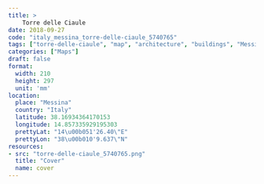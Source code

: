 ```yaml
---
title: > 
    Torre delle Ciaule
date: 2018-09-27
code: "italy_messina_torre-delle-ciaule_5740765"
tags: ["torre-delle-ciaule", "map", "architecture", "buildings", "Messina", "Italy"]
categories: ["Maps"]
draft: false
format:
  width: 210
  height: 297
  unit: 'mm'
location:
  place: "Messina"
  country: "Italy"
  latitude: 38.16934364170153
  longitude: 14.857335929195303
  prettyLat: "14\u00b051'26.40\"E"
  prettyLon: "38\u00b010'9.637\"N"
resources:
- src: "torre-delle-ciaule_5740765.png"
  title: "Cover"
  name: cover
---
```


